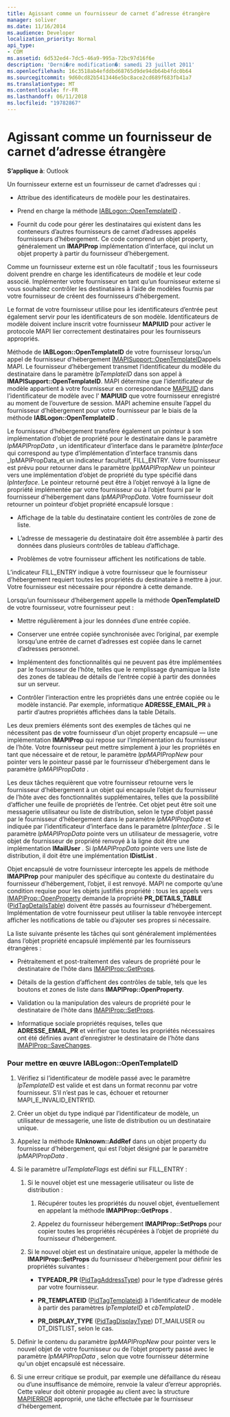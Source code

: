 ```yaml
---
title: Agissant comme un fournisseur de carnet d’adresse étrangère
manager: soliver
ms.date: 11/16/2014
ms.audience: Developer
localization_priority: Normal
api_type:
- COM
ms.assetid: 6d532ed4-7dc5-46a9-995a-72bc97d16f6e
description: 'Derni�re modification�: samedi 23 juillet 2011'
ms.openlocfilehash: 16c3518ab4efddbd68765d9de94db64b4fdc0b64
ms.sourcegitcommit: 9d60cd82b5413446e5bc8ace2cd689f683fb41a7
ms.translationtype: MT
ms.contentlocale: fr-FR
ms.lasthandoff: 06/11/2018
ms.locfileid: "19782867"
---
```

# <a name="acting-as-a-foreign-address-book-provider"></a>Agissant comme un fournisseur de carnet d’adresse étrangère

**S’applique à**: Outlook 
  
Un fournisseur externe est un fournisseur de carnet d’adresses qui : 
  
- Attribue des identificateurs de modèle pour les destinataires.
    
- Prend en charge la méthode [IABLogon::OpenTemplateID](iablogon-opentemplateid.md) . 
    
- Fournit du code pour gérer les destinataires qui existent dans les conteneurs d’autres fournisseurs de carnet d’adresses appelés fournisseurs d’hébergement. Ce code comprend un objet property, généralement un **IMAPIProp** implémentation d’interface, qui inclut un objet property à partir du fournisseur d’hébergement. 
    
Comme un fournisseur externe est un rôle facultatif ; tous les fournisseurs doivent prendre en charge les identificateurs de modèle et leur code associé. Implémenter votre fournisseur en tant qu’un fournisseur externe si vous souhaitez contrôler les destinataires à l’aide de modèles fournis par votre fournisseur de créent des fournisseurs d’hébergement. 
  
Le format de votre fournisseur utilise pour les identificateurs d’entrée peut également servir pour les identificateurs de son modèle. Identificateurs de modèle doivent inclure inscrit votre fournisseur **MAPIUID** pour activer le protocole MAPI lier correctement destinataires pour les fournisseurs appropriés. 
  
Méthode de **IABLogon::OpenTemplateID** de votre fournisseur lorsqu’un appel de fournisseur d’hébergement [IMAPISupport::OpenTemplateID](imapisupport-opentemplateid.md)appels MAPI. Le fournisseur d’hébergement transmet l’identificateur du modèle du destinataire dans le paramètre _lpTemplateID_ dans son appel à **IMAPISupport::OpenTemplateID**. MAPI détermine que l’identificateur de modèle appartient à votre fournisseur en correspondance [MAPIUID](mapiuid.md) dans l’identificateur de modèle avec l' **MAPIUID** que votre fournisseur enregistré au moment de l’ouverture de session. MAPI achemine ensuite l’appel du fournisseur d’hébergement pour votre fournisseur par le biais de la méthode **IABLogon::OpenTemplateID** . 
  
Le fournisseur d’hébergement transfère également un pointeur à son implémentation d’objet de propriété pour le destinataire dans le paramètre _lpMAPIPropData_ , un identificateur d’interface dans le paramètre _lpInterface_ qui correspond au type d’implémentation d’interface transmis dans _lpMAPIPropData_et un indicateur facultatif, FILL_ENTRY. Votre fournisseur est prévu pour retourner dans le paramètre _lppMAPIPropNew_ un pointeur vers une implémentation d’objet de propriété du type spécifié dans _lpInterface_. Le pointeur retourné peut être à l’objet renvoyé à la ligne de propriété implémentée par votre fournisseur ou à l’objet fourni par le fournisseur d’hébergement dans _lpMAPIPropData_. Votre fournisseur doit retourner un pointeur d’objet propriété encapsulé lorsque :
  
- Affichage de la table du destinataire contient les contrôles de zone de liste.
    
- L’adresse de messagerie du destinataire doit être assemblée à partir des données dans plusieurs contrôles de tableau d’affichage.
    
- Problèmes de votre fournisseur affichent les notifications de table.
    
L’indicateur FILL_ENTRY indique à votre fournisseur que le fournisseur d’hébergement requiert toutes les propriétés du destinataire à mettre à jour. Votre fournisseur est nécessaire pour répondre à cette demande.
  
Lorsqu’un fournisseur d’hébergement appelle la méthode **OpenTemplateID** de votre fournisseur, votre fournisseur peut : 
  
- Mettre régulièrement à jour les données d’une entrée copiée.
    
- Conserver une entrée copiée synchronisée avec l’original, par exemple lorsqu’une entrée de carnet d’adresses est copiée dans le carnet d’adresses personnel.
    
- Implémentent des fonctionnalités qui ne peuvent pas être implémentées par le fournisseur de l’hôte, telles que le remplissage dynamique la liste des zones de tableau de détails de l’entrée copié à partir des données sur un serveur.
    
- Contrôler l’interaction entre les propriétés dans une entrée copiée ou le modèle instancié. Par exemple, informatique **ADRESSE_EMAIL_PR** à partir d’autres propriétés affichées dans la table Détails. 
    
Les deux premiers éléments sont des exemples de tâches qui ne nécessitent pas de votre fournisseur d’un objet property encapsulé — une implémentation **IMAPIProp** qui repose sur l’implémentation du fournisseur de l’hôte. Votre fournisseur peut mettre simplement à jour les propriétés en tant que nécessaire et de retour, le paramètre _lppMAPIPropNew_ pour pointer vers le pointeur passé par le fournisseur d’hébergement dans le paramètre _lpMAPIPropData_ . 
  
Les deux tâches requièrent que votre fournisseur retourne vers le fournisseur d’hébergement à un objet qui encapsule l’objet du fournisseur de l’hôte avec des fonctionnalités supplémentaires, telles que la possibilité d’afficher une feuille de propriétés de l’entrée. Cet objet peut être soit une messagerie utilisateur ou liste de distribution, selon le type d’objet passé par le fournisseur d’hébergement dans le paramètre _lpMAPIPropData_ et indiquée par l’identificateur d’interface dans le paramètre _lpInterface_ . Si le paramètre _lpMAPIPropData_ pointe vers un utilisateur de messagerie, votre objet de fournisseur de propriété renvoyé à la ligne doit être une implémentation **IMailUser** . Si _lpMAPIPropData_ pointe vers une liste de distribution, il doit être une implémentation **IDistList** . 
  
Objet encapsulé de votre fournisseur intercepte les appels de méthode **IMAPIProp** pour manipuler des spécifique au contexte du destinataire du fournisseur d’hébergement, l’objet, il est renvoyé. MAPI ne comporte qu’une condition requise pour les objets justifiés propriété : tous les appels vers [IMAPIProp::OpenProperty](imapiprop-openproperty.md) demande la propriété **PR_DETAILS_TABLE** ([PidTagDetailsTable](pidtagdetailstable-canonical-property.md)) doivent être passés au fournisseur d’hébergement. Implémentation de votre fournisseur peut utiliser la table renvoyée intercept afficher les notifications de table ou d’ajouter ses propres si nécessaire. 
  
La liste suivante présente les tâches qui sont généralement implémentées dans l’objet propriété encapsulé implémenté par les fournisseurs étrangères :
  
- Prétraitement et post-traitement des valeurs de propriété pour le destinataire de l’hôte dans [IMAPIProp::GetProps](imapiprop-getprops.md).
    
- Détails de la gestion d’affichent des contrôles de table, tels que les boutons et zones de liste dans **IMAPIProp::OpenProperty**.
    
- Validation ou la manipulation des valeurs de propriété pour le destinataire de l’hôte dans [IMAPIProp::SetProps](imapiprop-setprops.md).
    
- Informatique sociale propriétés requises, telles que **ADRESSE_EMAIL_PR** et vérifier que toutes les propriétés nécessaires ont été définies avant d’enregistrer le destinataire de l’hôte dans [IMAPIProp::SaveChanges](imapiprop-savechanges.md).
    
### <a name="to-implement-iablogonopentemplateid"></a>Pour mettre en œuvre IABLogon::OpenTemplateID
  
1. Vérifiez si l’identificateur de modèle passé avec le paramètre _lpTemplateID_ est valide et est dans un format reconnu par votre fournisseur. S’il n’est pas le cas, échouer et retourner MAPI_E_INVALID_ENTRYID. 
    
2. Créer un objet du type indiqué par l’identificateur de modèle, un utilisateur de messagerie, une liste de distribution ou un destinataire unique. 
    
3. Appelez la méthode **IUnknown::AddRef** dans un objet property du fournisseur d’hébergement, qui est l’objet désigné par le paramètre _lpMAPIPropData_ . 
    
4. Si le paramètre _ulTemplateFlags_ est défini sur FILL_ENTRY : 
    
   1. Si le nouvel objet est une messagerie utilisateur ou liste de distribution :
      
      1. Récupérer toutes les propriétés du nouvel objet, éventuellement en appelant la méthode **IMAPIProp::GetProps** . 
          
      2. Appelez du fournisseur hébergement **IMAPIProp::SetProps** pour copier toutes les propriétés récupérées à l’objet de propriété du fournisseur d’hébergement. 
      
   2. Si le nouvel objet est un destinataire unique, appeler la méthode de **IMAPIProp::SetProps** du fournisseur d’hébergement pour définir les propriétés suivantes : 
      
      - **TYPEADR_PR** ([PidTagAddressType](pidtagaddresstype-canonical-property.md)) pour le type d’adresse gérés par votre fournisseur.
        
      - **PR\_TEMPLATEID** ([PidTagTemplateid](pidtagtemplateid-canonical-property.md)) à l’identificateur de modèle à partir des paramètres _lpTemplateID_ et _cbTemplateID_ . 
        
      - **PR_DISPLAY_TYPE** ([PidTagDisplayType](pidtagdisplaytype-canonical-property.md)) DT_MAILUSER ou DT_DISTLIST, selon le cas.
    
5. Définir le contenu du paramètre _lppMAPIPropNew_ pour pointer vers le nouvel objet de votre fournisseur ou de l’objet property passé avec le paramètre _lpMAPIPropData_ , selon que votre fournisseur détermine qu'un objet encapsulé est nécessaire. 
    
6. Si une erreur critique se produit, par exemple une défaillance du réseau ou d’une insuffisance de mémoire, renvoie la valeur d’erreur appropriés. Cette valeur doit obtenir propagée au client avec la structure [MAPIERROR](mapierror.md) approprié, une tâche effectuée par le fournisseur d’hébergement. 
    


